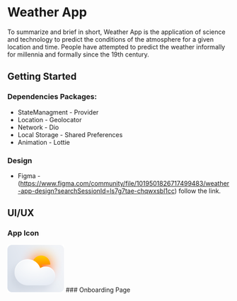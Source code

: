 # Weather App
To summarize and brief in short, Weather App is the application of science and technology to predict the conditions of the atmosphere for a given location and time. People have attempted to predict the weather informally for millennia and formally since the 19th century.

## Getting Started
### Dependencies Packages:
* StateManagment - Provider
* Location - Geolocator
* Network - Dio
* Local Storage - Shared Preferences
* Animation - Lottie

### Design 
* Figma - (https://www.figma.com/community/file/1019501826717499483/weather-app-design?searchSessionId=ls7g7tae-chqwxsbl1cc) follow the link.
  
## UI/UX 
### App Icon
<img src="weather_app/assets/Icons/ic_launcher.png" width="128"/>
### Onboarding Page


